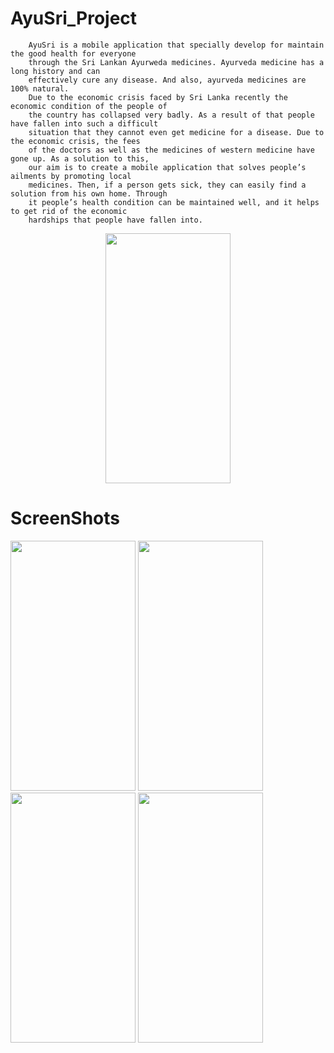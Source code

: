 # AyuSri_Project

        AyuSri is a mobile application that specially develop for maintain the good health for everyone
        through the Sri Lankan Ayurweda medicines. Ayurveda medicine has a long history and can
        effectively cure any disease. And also, ayurveda medicines are 100% natural.
        Due to the economic crisis faced by Sri Lanka recently the economic condition of the people of
        the country has collapsed very badly. As a result of that people have fallen into such a difficult
        situation that they cannot even get medicine for a disease. Due to the economic crisis, the fees
        of the doctors as well as the medicines of western medicine have gone up. As a solution to this,
        our aim is to create a mobile application that solves people’s ailments by promoting local
        medicines. Then, if a person gets sick, they can easily find a solution from his own home. Through 
        it people’s health condition can be maintained well, and it helps to get rid of the economic 
        hardships that people have fallen into.
        
 <p align="center">       
 <img src ="https://github.com/devsandanayake/AyuSri_Project/assets/92626638/1cdd1f3a-59cb-407c-92aa-60c142e82b4b" width="200" height="400"/>
</p>


# ScreenShots
        
<img src = "https://github.com/devsandanayake/AyuSri_Project/assets/92626638/a52aca77-5882-4fe6-be3c-d17babba7bb5" width="200" height="400"/>
<img src="https://github.com/devsandanayake/AyuSri_Project/assets/92626638/9efe9acb-9599-4336-a978-79b725fc118c"  width="200" height="400"/>
<img src ="https://github.com/devsandanayake/AyuSri_Project/assets/92626638/54b2eb52-8079-4969-9587-3691061151d9" width="200" height="400"/>
<img src ="https://github.com/devsandanayake/AyuSri_Project/assets/92626638/75fcd052-e93f-432c-b7d5-e93cb89d5437"  width="200" height="400"/>
